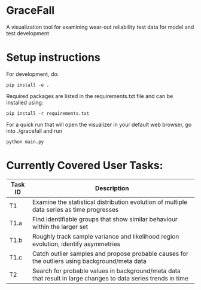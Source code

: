 # GraceFall
A visualization tool for examining wear-out reliability test data for model and test development


# Setup instructions
For development, do:
```
pip install -e .
```

Required packages are listed in the requirements.txt file and can be installed using:
```
pip install -r requirements.txt
```

For a quick run that will open the visualizer in your default web browser, go into ./gracefall and run
```
python main.py
```


# Currently Covered User Tasks:

| Task ID  | Description |
| ------------- | ------------- |
| T1    | Examine the statistical distribution evolution of multiple data series as time progresses  |
| T1.a  | Find identifiable groups that show similar behaviour within the larger set  |
| T1.b  | Roughly track sample variance and likelihood region evolution, identify asymmetries  |
| T1.c  | Catch outlier samples and propose probable causes for the outliers using background/meta data  |
| T2    | Search for probable values in background/meta data that result in large changes to data series trends in time  |

